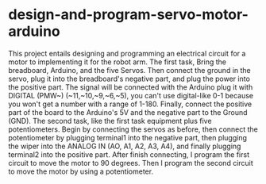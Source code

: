 # design-and-program-servo-motor-arduino
This project entails designing and programming an electrical circuit for a motor to implementing it for the robot arm.
The first task, Bring the breadboard, Arduino, and the five Servos. Then connect the ground in the servo, plug it into the breadboard's negative part, and plug the power into the positive part. The signal will be connected with the Arduino plug it with DIGITAL (PMW~) (~11,~10,~9,~6,~5), you can't use digital-like 0-1 because you won't get a number with a range of 1-180. Finally, connect the positive part of the board to the Arduino's 5V and the negative part to the Ground (GND). The second task, like the first task equipment plus five potentiometers. Begin by connecting the servos as before, then connect the potentiometer by plugging terminal1 into the negative part, then plugging the wiper into the ANALOG IN (AO, A1, A2, A3, A4), and finally plugging terminal2 into the positive part. After finish connecting, I program the first circuit to move the motor to 90 degrees. Then I program the second circuit to move the motor by using a potentiometer.
